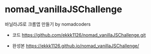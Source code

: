 # nomad_vanillaJSChallenge
바닐라JS로 크롬앱 만들기 by nomadcoders

- 코드
  https://github.com/ekkk1126/nomad_vanillaJSChallenge.git
  
- 완성본
  https://ekkk1126.github.io/nomad_vanillaJSChallenge/

  
  
